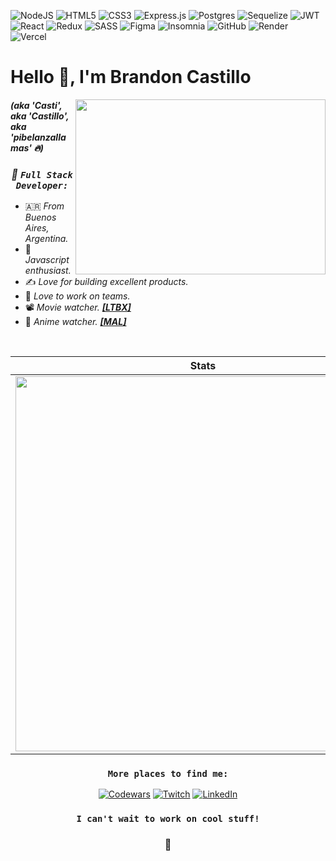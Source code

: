 ![NodeJS](https://img.shields.io/badge/node.js-6DA55F?style=for-the-badge&logo=node.js&logoColor=white) ![HTML5](https://img.shields.io/badge/html5-%23E34F26.svg?style=for-the-badge&logo=html5&logoColor=white) ![CSS3](https://img.shields.io/badge/css3-%231572B6.svg?style=for-the-badge&logo=css3&logoColor=white) ![Express.js](https://img.shields.io/badge/express.js-%23404d59.svg?style=for-the-badge&logo=express&logoColor=%2361DAFB) ![Postgres](https://img.shields.io/badge/postgres-%23316192.svg?style=for-the-badge&logo=postgresql&logoColor=white) ![Sequelize](https://img.shields.io/badge/Sequelize-52B0E7?style=for-the-badge&logo=Sequelize&logoColor=white) ![JWT](https://img.shields.io/badge/JWT-black?style=for-the-badge&logo=JSON%20web%20tokens) ![React](https://img.shields.io/badge/react-%2320232a.svg?style=for-the-badge&logo=react&logoColor=%2361DAFB) ![Redux](https://img.shields.io/badge/redux-%23593d88.svg?style=for-the-badge&logo=redux&logoColor=white) ![SASS](https://img.shields.io/badge/SASS-hotpink.svg?style=for-the-badge&logo=SASS&logoColor=white) ![Figma](https://img.shields.io/badge/figma-%23F24E1E.svg?style=for-the-badge&logo=figma&logoColor=white) ![Insomnia](https://img.shields.io/badge/Insomnia-black?style=for-the-badge&logo=insomnia&logoColor=5849BE) ![GitHub](https://img.shields.io/badge/github-%23121011.svg?style=for-the-badge&logo=github&logoColor=white) ![Render](https://img.shields.io/badge/Render-%46E3B7.svg?style=for-the-badge&logo=render&logoColor=white) ![Vercel](https://img.shields.io/badge/vercel-%23000000.svg?style=for-the-badge&logo=vercel&logoColor=white)

# Hello 👋, I'm Brandon Castillo 

<img align="right" src="https://media.tenor.com/2GTfGOQMA-wAAAAC/computer-nerd.gif" width="400" height="280">

<div align="left">
 
 #### *(aka 'Casti', aka 'Castillo', aka 'pibelanzallamas' 🔥)*
 
</div>

<div align="center">
 
  ### ***💫 ``Full Stack Developer:``***
 
</div>

<div align="left">
 
 - 🇦🇷 *From Buenos Aires, Argentina.*
 - 💛 *Javascript enthusiast.*
 - ✍️ *Love for building excellent products.*
 - 🏓 *Love to work on teams.*
 - 📽 *Movie watcher. [**[LTBX]**](https://letterboxd.com/pibelanzallamas/)*
 - 🍜 *Anime watcher. [**[MAL]**](https://myanimelist.net/profile/pibelanzallamas/)*
   <!-- - 👓 *Portfolio. [**[💼]**](https://brandon-portfolio-phi.vercel.app/contact)* -->

</div>
<br>
<div align="center">
 
   **Stats**                 | **Top Languages**
  :-------------------------:|:-------------------------:
 <img src="https://github-readme-stats.vercel.app/api?username=pibelanzallamas&show_icons=true&theme=transparent" width="600px"/>  |  <img align="right" src="https://github-readme-stats.vercel.app/api/top-langs/?username=anuraghazra&layout=donut-vertical&theme=transparent" width="330px"/>   
 </div>

<div align="center">
 
  ### ``More places to find me:``

 [![Codewars](https://img.shields.io/badge/Codewars-B1361E?style=for-the-badge&logo=codewars&logoColor=grey)](https://www.codewars.com/users/pibelanzallamas)
  [![Twitch](https://img.shields.io/badge/Twitch-%239146FF.svg?style=for-the-badge&logo=Twitch&logoColor=white)](https://www.twitch.tv/brancastillodev)
  [![LinkedIn](https://img.shields.io/badge/linkedin-%230077B5.svg?style=for-the-badge&logo=linkedin&logoColor=white)](https://www.linkedin.com/in/brandon-castillo-dev)
  
</div>

<div align="center"> 


 ### ``I can't wait to work on cool stuff!``
 ### 🚀
 


</div>
